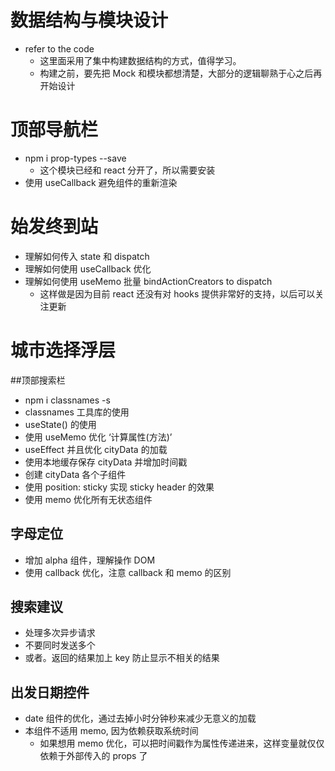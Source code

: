 # 数据结构与模块设计
- refer to the code
  - 这里面采用了集中构建数据结构的方式，值得学习。
  - 构建之前，要先把 Mock 和模块都想清楚，大部分的逻辑聊熟于心之后再开始设计

# 顶部导航栏
- npm i prop-types --save
  - 这个模块已经和 react 分开了，所以需要安装
- 使用 useCallback 避免组件的重新渲染

# 始发终到站
- 理解如何传入 state 和 dispatch
- 理解如何使用 useCallback 优化
- 理解如何使用 useMemo 批量 bindActionCreators to dispatch
  - 这样做是因为目前 react 还没有对 hooks 提供非常好的支持，以后可以关注更新

# 城市选择浮层

##顶部搜索栏
- npm i classnames -s
- classnames 工具库的使用
- useState() 的使用
- 使用 useMemo 优化 ‘计算属性(方法)’
- useEffect 并且优化 cityData 的加载
- 使用本地缓存保存 cityData 并增加时间戳
- 创建 cityData 各个子组件
- 使用 position: sticky 实现 sticky header 的效果
- 使用 memo 优化所有无状态组件

## 字母定位
- 增加 alpha 组件，理解操作 DOM
- 使用 callback 优化，注意 callback 和 memo 的区别

## 搜索建议
- 处理多次异步请求
- 不要同时发送多个
- 或者。返回的结果加上 key 防止显示不相关的结果

## 出发日期控件
- date 组件的优化，通过去掉小时分钟秒来减少无意义的加载
- 本组件不适用 memo, 因为依赖获取系统时间
  - 如果想用 memo 优化，可以把时间戳作为属性传递进来，这样变量就仅仅依赖于外部传入的 props 了
